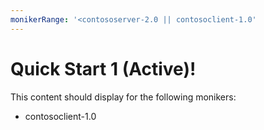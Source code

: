 ```yaml
---
monikerRange: '<contososerver-2.0 || contosoclient-1.0'
---
```


# Quick Start 1 (Active)!

This content should display for the following monikers:

* contosoclient-1.0
